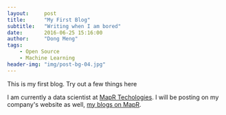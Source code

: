 ```yaml
---
layout:     post
title:      "My First Blog"
subtitle:   "Writing when I am bored"
date:       2016-06-25 15:16:00
author:     "Dong Meng"
tags:
    - Open Source
    - Machine Learning
header-img: "img/post-bg-04.jpg"
---
```


<p>This is my first blog. Try out a few things here</p>

<p>I am currently a data scientist at <a href="http://www.mapr.com/">MapR Techologies</a>. I will be posting on my company's website as well, <a href="https://www.mapr.com/blog/author/dong-meng">my blogs on MapR</a>.</p>
